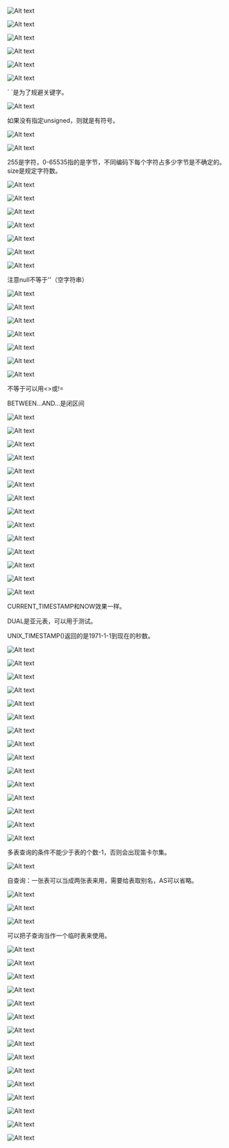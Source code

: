 ![Alt text](image/mysql/image.png)

![Alt text](image/mysql/image-1.png)

![Alt text](image/mysql/image-2.png)

![Alt text](image/mysql/image-3.png)

![Alt text](image/mysql/image-4.png)

![Alt text](image/mysql/image-5.png)

\` \`是为了规避关键字。

![Alt text](image/mysql/image-6.png)

如果没有指定unsigned，则就是有符号。

![Alt text](image/mysql/image-7.png)

![Alt text](image/mysql/image-8.png)

255是字符，0-65535指的是字节，不同编码下每个字符占多少字节是不确定的。size是规定字符数。

![Alt text](image/mysql/image-9.png)

![Alt text](image/mysql/image-10.png)

![Alt text](image/mysql/image-11.png)

![Alt text](image/mysql/image-12.png)

![Alt text](image/mysql/image-13.png)

![Alt text](image/mysql/image-14.png)

![Alt text](image/mysql/image-15.png)

注意null不等于''（空字符串）

![Alt text](image/mysql/image-16.png)

![Alt text](image/mysql/image-17.png)

![Alt text](image/mysql/image-18.png)

![Alt text](image/mysql/image-19.png)

![Alt text](image/mysql/image-20.png)

![Alt text](image/mysql/image-21.png)

![Alt text](image/mysql/image-22.png)

不等于可以用<>或!=

BETWEEN...AND...是闭区间

![Alt text](image/mysql/image-23.png)

![Alt text](image/mysql/image-24.png)

![Alt text](image/mysql/image-25.png)

![Alt text](image/mysql/image-26.png)

![Alt text](image/mysql/image-27.png)

![Alt text](image/mysql/image-28.png)

![Alt text](image/mysql/image-29.png)

![Alt text](image/mysql/image-30.png)

![Alt text](image/mysql/image-31.png)

![Alt text](image/mysql/image-32.png)

![Alt text](image/mysql/image-33.png)

![Alt text](image/mysql/image-34.png)

![Alt text](image/mysql/image-35.png)

![Alt text](image/mysql/image-36.png)

CURRENT_TIMESTAMP和NOW效果一样。

DUAL是亚元表，可以用于测试。

UNIX_TIMESTAMP()返回的是1971-1-1到现在的秒数。

![Alt text](image/mysql/image-37.png)

![Alt text](image/mysql/image-38.png)

![Alt text](image/mysql/image-39.png)

![Alt text](image/mysql/image-40.png)

![Alt text](image/mysql/image-41.png)

![Alt text](image/mysql/image-42.png)

![Alt text](image/mysql/image-43.png)

![Alt text](image/mysql/image-44.png)

![Alt text](image/mysql/image-45.png)

![Alt text](image/mysql/image-46.png)

![Alt text](image/mysql/image-47.png)

![Alt text](image/mysql/image-48.png)

![Alt text](image/mysql/image-49.png)

![Alt text](image/mysql/image-50.png)

![Alt text](image/mysql/image-51.png)

多表查询的条件不能少于表的个数-1，否则会出现笛卡尔集。

![Alt text](image/mysql/image-52.png)

自查询：一张表可以当成两张表来用，需要给表取别名，AS可以省略。

![Alt text](image/mysql/image-53.png)

![Alt text](image/mysql/image-54.png)

![Alt text](image/mysql/image-55.png)

可以把子查询当作一个临时表来使用。

![Alt text](image/mysql/image-56.png)

![Alt text](image/mysql/image-57.png)

![Alt text](image/mysql/image-58.png)

![Alt text](image/mysql/image-59.png)

![Alt text](image/mysql/image-60.png)

![Alt text](image/mysql/image-61.png)

![Alt text](image/mysql/image-62.png)

![Alt text](image/mysql/image-63.png)

![Alt text](image/mysql/image-64.png)

![Alt text](image/mysql/image-65.png)

![Alt text](image/mysql/image-66.png)

![Alt text](image/mysql/image-67.png)

![Alt text](image/mysql/image-68.png)

![Alt text](image/mysql/image-69.png)

![Alt text](image/mysql/image-70.png)
